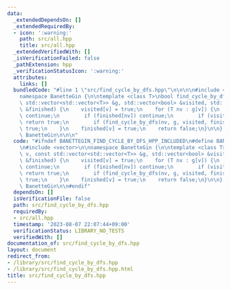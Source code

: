 ```yaml
---
data:
  _extendedDependsOn: []
  _extendedRequiredBy:
  - icon: ':warning:'
    path: src/all.hpp
    title: src/all.hpp
  _extendedVerifiedWith: []
  _isVerificationFailed: false
  _pathExtension: hpp
  _verificationStatusIcon: ':warning:'
  attributes:
    links: []
  bundledCode: "#line 1 \"src/find_cycle_by_dfs.hpp\"\n\n\n\n#include <vector>\n\n\
    namespace BanetteGin {\n\ntemplate <class T>\nbool find_cycle_by_dfs(T v, const\
    \ std::vector<std::vector<T>> &g, std::vector<bool> &visited, std::vector<bool>\
    \ &finished) {\n    visited[v] = true;\n    for (T nv : g[v]) {\n        if (visited[nv])\
    \ continue;\n        if (finished[nv]) continue;\n        if (visited[nv] && !finished[nv])\
    \ return true;\n        if (find_cycle_by_dfs(nv, g, visited, finished)) return\
    \ true;\n    }\n    finished[v] = true;\n    return false;\n}\n\n}  // namespace\
    \ BanetteGin\n\n\n"
  code: "#ifndef BANETTEGIN_FIND_CYCLE_BY_DFS_HPP_INCLUDED\n#define BANETTEGIN_FIND_CYCLE_BY_DFS_HPP_INCLUDED\n\
    \n#include <vector>\n\nnamespace BanetteGin {\n\ntemplate <class T>\nbool find_cycle_by_dfs(T\
    \ v, const std::vector<std::vector<T>> &g, std::vector<bool> &visited, std::vector<bool>\
    \ &finished) {\n    visited[v] = true;\n    for (T nv : g[v]) {\n        if (visited[nv])\
    \ continue;\n        if (finished[nv]) continue;\n        if (visited[nv] && !finished[nv])\
    \ return true;\n        if (find_cycle_by_dfs(nv, g, visited, finished)) return\
    \ true;\n    }\n    finished[v] = true;\n    return false;\n}\n\n}  // namespace\
    \ BanetteGin\n\n#endif"
  dependsOn: []
  isVerificationFile: false
  path: src/find_cycle_by_dfs.hpp
  requiredBy:
  - src/all.hpp
  timestamp: '2023-08-07 22:07:44+09:00'
  verificationStatus: LIBRARY_NO_TESTS
  verifiedWith: []
documentation_of: src/find_cycle_by_dfs.hpp
layout: document
redirect_from:
- /library/src/find_cycle_by_dfs.hpp
- /library/src/find_cycle_by_dfs.hpp.html
title: src/find_cycle_by_dfs.hpp
---
```

